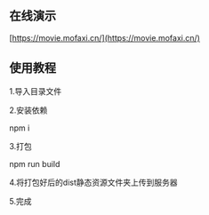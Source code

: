 ## 在线演示

[https://movie.mofaxi.cn/](https://movie.mofaxi.cn/)

## 使用教程

1.导入目录文件

2.安装依赖

npm i

3.打包

npm run build

4.将打包好后的dist静态资源文件夹上传到服务器

5.完成
